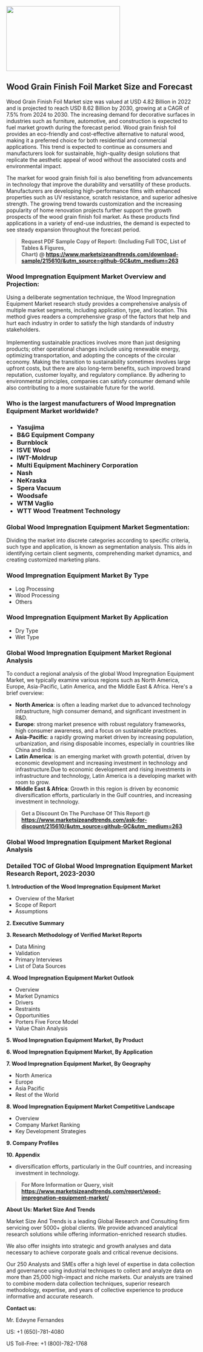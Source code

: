 <p><img class="alignnone size-medium wp-image-20088" src="https://ffe5etoiles.com/wp-content/uploads/2024/12/MST1-300x171.png" alt="" width="300" height="171" /></p><h2>Wood Grain Finish Foil Market Size and Forecast</h2><p>Wood Grain Finish Foil Market size was valued at USD 4.82 Billion in 2022 and is projected to reach USD 8.62 Billion by 2030, growing at a CAGR of 7.5% from 2024 to 2030. The increasing demand for decorative surfaces in industries such as furniture, automotive, and construction is expected to fuel market growth during the forecast period. Wood grain finish foil provides an eco-friendly and cost-effective alternative to natural wood, making it a preferred choice for both residential and commercial applications. This trend is expected to continue as consumers and manufacturers look for sustainable, high-quality design solutions that replicate the aesthetic appeal of wood without the associated costs and environmental impact.</p><p>The market for wood grain finish foil is also benefiting from advancements in technology that improve the durability and versatility of these products. Manufacturers are developing high-performance films with enhanced properties such as UV resistance, scratch resistance, and superior adhesive strength. The growing trend towards customization and the increasing popularity of home renovation projects further support the growth prospects of the wood grain finish foil market. As these products find applications in a variety of end-use industries, the demand is expected to see steady expansion throughout the forecast period.</p></p><blockquote id="" class=""><strong>Request PDF Sample Copy of Report: (Including Full TOC, List of Tables &amp; Figures, Chart)&nbsp;@&nbsp;<strong><a href="https://www.marketsizeandtrends.com/download-sample/215610/&utm_source=github-GC&utm_medium=263" target="_blank">https://www.marketsizeandtrends.com/download-sample/215610/&utm_source=github-GC&utm_medium=263</a></strong></strong></blockquote><h3 id="" class="">Wood Impregnation Equipment Market&nbsp;Overview and Projection:</h3><p id="" class="">Using a deliberate segmentation technique, the Wood Impregnation Equipment Market research study provides a comprehensive analysis of multiple market segments, including application, type, and location. This method gives readers a comprehensive grasp of the factors that help and hurt each industry in order to satisfy the high standards of industry stakeholders. <br /> <br />Implementing sustainable practices involves more than just designing products; other operational changes include using renewable energy, optimizing transportation, and adopting the concepts of the circular economy. Making the transition to sustainability sometimes involves large upfront costs, but there are also long-term benefits, such improved brand reputation, customer loyalty, and regulatory compliance. By adhering to environmental principles, companies can satisfy consumer demand while also contributing to a more sustainable future for the world.</p><h3 id="" class="">Who is the largest manufacturers of&nbsp;Wood Impregnation Equipment Market worldwide?</h3><h3 class=""><p><ul><li>Yasujima </li><li> B&G Equipment Company </li><li> Burnblock </li><li> ISVE Wood </li><li> IWT-Moldrup </li><li> Multi Equipment Machinery Corporation </li><li> Nash </li><li> NeKraska </li><li> Spera Vacuum </li><li> Woodsafe </li><li> WTM Vaglio </li><li> WTT Wood Treatment Technology</li></ul></p></h3><h3 id="" class="">Global&nbsp;Wood Impregnation Equipment Market Segmentation:</h3><p id="" class="">Dividing the market into discrete categories according to specific criteria, such type and application, is known as segmentation analysis. This aids in identifying certain client segments, comprehending market dynamics, and creating customized marketing plans.</p><h3 id="" class="">Wood Impregnation Equipment Market&nbsp;By Type</h3><p><p><ul><li>Log Processing</li><li> Wood Processing</li><li> Others</p></li></ul></p></p><h3 id="" class="">Wood Impregnation Equipment Market&nbsp;By Application</h3><p class=""><p><ul><li>Dry Type</li><li> Wet Type</li></ul></p></p><h3 id="" class="">Global Wood Impregnation Equipment Market Regional Analysis</h3><p id="" class="">To conduct a regional analysis of the global Wood Impregnation Equipment Market, we typically examine various regions such as North America, Europe, Asia-Pacific, Latin America, and the Middle East &amp; Africa. Here's a brief overview:</p><ul><li><strong>North America</strong>: is often a leading market due to advanced technology infrastructure, high consumer demand, and significant investment in R&amp;D.</li><li><strong>Europe</strong>: strong market presence with robust regulatory frameworks, high consumer awareness, and a focus on sustainable practices.</li><li><strong>Asia-Pacific</strong>: a rapidly growing market driven by increasing population, urbanization, and rising disposable incomes, especially in countries like China and India.</li><li><strong>Latin America</strong>: is an emerging market with growth potential, driven by economic development and increasing investment in technology and infrastructure.Due to economic development and rising investments in infrastructure and technology, Latin America is a developing market with room to grow.</li><li><strong>Middle East &amp; Africa</strong>: Growth in this region is driven by economic diversification efforts, particularly in the Gulf countries, and increasing investment in technology.</li></ul><blockquote id="" class=""><strong>Get a Discount On The Purchase Of This Report @ <strong><a href="https://www.marketsizeandtrends.com/ask-for-discount/215610/&utm_source=github-GC&utm_medium=263" target="_blank">https://www.marketsizeandtrends.com/ask-for-discount/215610/&utm_source=github-GC&utm_medium=263</a></strong></strong></blockquote><h3 id="" class="">Global Wood Impregnation Equipment Market Regional Analysis</h3><h3 id="" class="">Detailed TOC of Global Wood Impregnation Equipment Market Research Report, 2023-2030</h3><p id="" class=""><strong>1. Introduction of the Wood Impregnation Equipment Market</strong></p><ul><li>Overview of the Market</li><li>Scope of Report</li><li>Assumptions</li></ul><p id="" class=""><strong>2. Executive Summary</strong></p><p id="" class=""><strong>3. Research Methodology of Verified Market Reports</strong></p><ul><li>Data Mining</li><li>Validation</li><li>Primary Interviews</li><li>List of Data Sources</li></ul><p id="" class=""><strong>4. Wood Impregnation Equipment Market Outlook</strong></p><ul><li>Overview</li><li>Market Dynamics</li><li>Drivers</li><li>Restraints</li><li>Opportunities</li><li>Porters Five Force Model</li><li>Value Chain Analysis</li></ul><p id="" class=""><strong>5. Wood Impregnation Equipment Market, By Product</strong></p><p id="" class=""><strong>6. Wood Impregnation Equipment Market, By Application</strong></p><p id="" class=""><strong>7. Wood Impregnation Equipment Market, By Geography</strong></p><ul><li>North America</li><li>Europe</li><li>Asia Pacific</li><li>Rest of the World</li></ul><p id="" class=""><strong>8. Wood Impregnation Equipment Market Competitive Landscape</strong></p><ul><li>Overview</li><li>Company Market Ranking</li><li>Key Development Strategies</li></ul><p id="" class=""><strong>9. Company Profiles</strong></p><p id="" class=""><strong>10. Appendix</strong></p><ul><li>diversification efforts, particularly in the Gulf countries, and increasing investment in technology.</li></ul><blockquote id="" class=""><strong>For More Information or Query, visit <strong><strong><a href="https://www.marketsizeandtrends.com/report/wood-impregnation-equipment-market/" target="_blank">https://www.marketsizeandtrends.com/report/wood-impregnation-equipment-market/</a></strong></strong></strong></blockquote><p id="" class=""><strong>About Us: Market Size And Trends</strong></p><p id="" class="">Market Size And Trends is a leading Global Research and Consulting firm servicing over 5000+ global clients. We provide advanced analytical research solutions while offering information-enriched research studies.</p><p id="" class="">We also offer insights into strategic and growth analyses and data necessary to achieve corporate goals and critical revenue decisions.</p><p id="" class="">Our 250 Analysts and SMEs offer a high level of expertise in data collection and governance using industrial techniques to collect and analyze data on more than 25,000 high-impact and niche markets. Our analysts are trained to combine modern data collection techniques, superior research methodology, expertise, and years of collective experience to produce informative and accurate research.</p><p id="" class=""><strong>Contact us:</strong></p><p id="" class="">Mr. Edwyne Fernandes</p><p id="" class="">US: +1 (650)-781-4080</p><p id="" class="">US Toll-Free: +1 (800)-782-1768</p>
